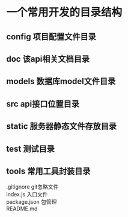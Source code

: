 # 一个常用开发的目录结构

## config 项目配置文件目录
## doc 该api相关文档目录
## models 数据库model文件目录
## src api接口位置目录
## static 服务器静态文件存放目录
## test 测试目录
## tools 常用工具封装目录

.gitignore git忽略文件  
index.js  入口文件  
package.json 包管理  
README.md  